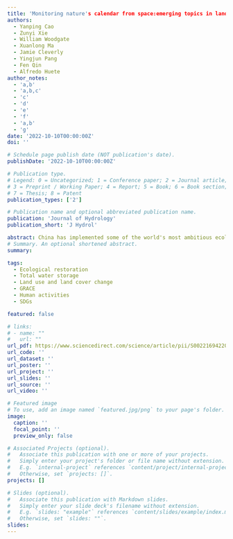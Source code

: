 ```yaml
---
title: 'Monitoring nature's calendar from space:emerging topics in land surface phenology and associated opportunities for science applications'
authors:
  - Yanping Cao
  - Zunyi Xie
  - William Woodgate
  - Xuanlong Ma
  - Jamie Cleverly
  - Yingjun Pang
  - Fen Qin
  - Alfredo Huete 
author_notes:
  - 'a,b'
  - 'a,b,c'
  - 'c'
  - 'd'
  - 'e'
  - 'f'
  - 'a,b'
  - 'g'
date: '2022-10-10T00:00:00Z'
doi: ''

# Schedule page publish date (NOT publication's date).
publishDate: '2022-10-10T00:00:00Z'

# Publication type.
# Legend: 0 = Uncategorized; 1 = Conference paper; 2 = Journal article;
# 3 = Preprint / Working Paper; 4 = Report; 5 = Book; 6 = Book section;
# 7 = Thesis; 8 = Patent
publication_types: ['2']

# Publication name and optional abbreviated publication name.
publication: 'Journal of Hydrology'
publication_short: 'J Hydrol'

abstract: China has implemented some of the world's most ambitious ecological restoration (ER) programs over the past two decades. These large-scale multi-billion-dollar projects have achieved widespread greening across the country. However, the impacts of different ER-driven land cover modifications on total water resources remain largely unknown, particularly over areas characterized by complex environments of coupled human and natural systems. Here we quantified ecohydrological impacts of multiple ER programs applied over various parts of China’s Yellow River Basin (YRB), with their lumped effects being partitioned into individual ones. ER-related drivers were disentangled, leading in individual attribution of inter-annual climatic variability and agricultural activity with cross-sensor satellite observations and statistical modelling. Our results showed an ecohydrological decoupling of water storage and vegetation greenness attributed to ER programs. Increases in natural land cover types (e.g. forest and grassland) were found at the expense of human intensive land use, such as farmland, with the combined changes resulting in a concurrent dramatic water storage loss of 3.70 billion tons/year from 2002 to 2021. ER was the dominant driver of water loss (>66 %) among all factors considered, commensurate with areal land-cover change and ER program cost. The entire basin was divided into two regions with opposite water trends by the ER activities with different restoration strategies. This study’s framework is applicable to substantial part of the globe like YRB and is encouraged to be applied for more wholistic ER impact evaluations.
# Summary. An optional shortened abstract.
summary: 

tags:
  - Ecological restoration
  - Total water storage
  - Land use and land cover change
  - GRACE
  - Human activities
  - SDGs

featured: false

# links:
# - name: ""
#   url: ""
url_pdf: https://www.sciencedirect.com/science/article/pii/S0022169422012215
url_code: ''
url_dataset: ''
url_poster: ''
url_project: ''
url_slides: ''
url_source: ''
url_video: ''

# Featured image
# To use, add an image named `featured.jpg/png` to your page's folder.
image:
  caption: ''
  focal_point: ''
  preview_only: false

# Associated Projects (optional).
#   Associate this publication with one or more of your projects.
#   Simply enter your project's folder or file name without extension.
#   E.g. `internal-project` references `content/project/internal-project/index.md`.
#   Otherwise, set `projects: []`.
projects: []

# Slides (optional).
#   Associate this publication with Markdown slides.
#   Simply enter your slide deck's filename without extension.
#   E.g. `slides: "example"` references `content/slides/example/index.md`.
#   Otherwise, set `slides: ""`.
slides:
---
```


